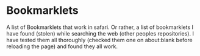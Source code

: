 # Bookmarklets
A list of Bookmarklets that work in safari.
Or rather, a list of bookmarklets I have found (stolen) while searching the web (other peoples repositories). I have tested them all thoroughly (checked them one on about:blank before reloading the page) and found they all work.
